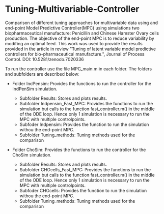 # Tuning-Multivariable-Controller
Comparison of different tuning approaches for multivariable data using and end-point Model Predictive Controller(MPC) using simulations two biopharmaceutical manufacture: Penicillin and Chinese Hamster Ovary cells production.
The objective of the end-point MPC is to reduce variability by modifing an optimal feed. This work was used to provide the results provided in the article in review "Tuning of latent variable model predictive controllers for bio-pharmaceutical manufacture.", Journal of Process Control. DOI: 10.5281/zenodo.7020336

To run the controller use the file MPC_main.m in each folder. The folders and subfolders are described below:

- Folder IndPensim: Provides the functions to run the controller for the IndPenSim simulation.
    - Subfolder Results: Stores and plots results.
    - Subfolder Indpensim_Fast_MPC: Provides the functions to run the simulation but calls to the function fast_controller.m() in the middle of the ODE loop. Hence only 1     simulation is necessary to run the MPC with multiple controlpoints.
    - Subfoder Indpensim: Provides the function to run the simulation withou the end-point MPC.
    - Subfolder Tuning_methods: Tuning methods used for the comparison
   
- Folder ChoSim: Provides the functions to run the controller for the ChoSim simulation.
    - Subfolder Results: Stores and plots results.
    - Subfolder CHOcells_Fast_MPC: Provides the functions to run the simulation but calls to the function fast_controller.m() in the middle of the ODE loop. Hence only 1     simulation is necessary to run the MPC with multiple controlpoints.
    - Subfoder CHOcells: Provides the function to run the simulation withou the end-point MPC.
    - Subfolder Tuning_methods: Tuning methods used for the comparison


